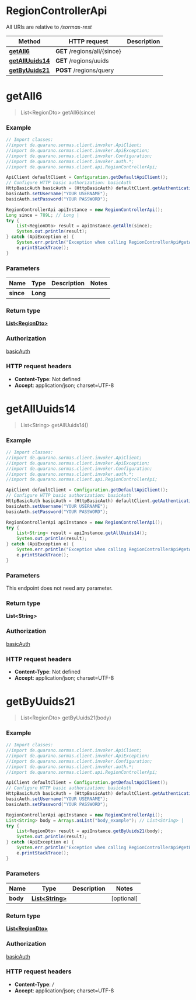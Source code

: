 # RegionControllerApi

All URIs are relative to */sormas-rest*

Method | HTTP request | Description
------------- | ------------- | -------------
[**getAll6**](RegionControllerApi.md#getAll6) | **GET** /regions/all/{since} | 
[**getAllUuids14**](RegionControllerApi.md#getAllUuids14) | **GET** /regions/uuids | 
[**getByUuids21**](RegionControllerApi.md#getByUuids21) | **POST** /regions/query | 

<a name="getAll6"></a>
# **getAll6**
> List&lt;RegionDto&gt; getAll6(since)



### Example
```java
// Import classes:
//import de.quarano.sormas.client.invoker.ApiClient;
//import de.quarano.sormas.client.invoker.ApiException;
//import de.quarano.sormas.client.invoker.Configuration;
//import de.quarano.sormas.client.invoker.auth.*;
//import de.quarano.sormas.client.api.RegionControllerApi;

ApiClient defaultClient = Configuration.getDefaultApiClient();
// Configure HTTP basic authorization: basicAuth
HttpBasicAuth basicAuth = (HttpBasicAuth) defaultClient.getAuthentication("basicAuth");
basicAuth.setUsername("YOUR USERNAME");
basicAuth.setPassword("YOUR PASSWORD");

RegionControllerApi apiInstance = new RegionControllerApi();
Long since = 789L; // Long | 
try {
    List<RegionDto> result = apiInstance.getAll6(since);
    System.out.println(result);
} catch (ApiException e) {
    System.err.println("Exception when calling RegionControllerApi#getAll6");
    e.printStackTrace();
}
```

### Parameters

Name | Type | Description  | Notes
------------- | ------------- | ------------- | -------------
 **since** | **Long**|  |

### Return type

[**List&lt;RegionDto&gt;**](RegionDto.md)

### Authorization

[basicAuth](../README.md#basicAuth)

### HTTP request headers

 - **Content-Type**: Not defined
 - **Accept**: application/json; charset=UTF-8

<a name="getAllUuids14"></a>
# **getAllUuids14**
> List&lt;String&gt; getAllUuids14()



### Example
```java
// Import classes:
//import de.quarano.sormas.client.invoker.ApiClient;
//import de.quarano.sormas.client.invoker.ApiException;
//import de.quarano.sormas.client.invoker.Configuration;
//import de.quarano.sormas.client.invoker.auth.*;
//import de.quarano.sormas.client.api.RegionControllerApi;

ApiClient defaultClient = Configuration.getDefaultApiClient();
// Configure HTTP basic authorization: basicAuth
HttpBasicAuth basicAuth = (HttpBasicAuth) defaultClient.getAuthentication("basicAuth");
basicAuth.setUsername("YOUR USERNAME");
basicAuth.setPassword("YOUR PASSWORD");

RegionControllerApi apiInstance = new RegionControllerApi();
try {
    List<String> result = apiInstance.getAllUuids14();
    System.out.println(result);
} catch (ApiException e) {
    System.err.println("Exception when calling RegionControllerApi#getAllUuids14");
    e.printStackTrace();
}
```

### Parameters
This endpoint does not need any parameter.

### Return type

**List&lt;String&gt;**

### Authorization

[basicAuth](../README.md#basicAuth)

### HTTP request headers

 - **Content-Type**: Not defined
 - **Accept**: application/json; charset=UTF-8

<a name="getByUuids21"></a>
# **getByUuids21**
> List&lt;RegionDto&gt; getByUuids21(body)



### Example
```java
// Import classes:
//import de.quarano.sormas.client.invoker.ApiClient;
//import de.quarano.sormas.client.invoker.ApiException;
//import de.quarano.sormas.client.invoker.Configuration;
//import de.quarano.sormas.client.invoker.auth.*;
//import de.quarano.sormas.client.api.RegionControllerApi;

ApiClient defaultClient = Configuration.getDefaultApiClient();
// Configure HTTP basic authorization: basicAuth
HttpBasicAuth basicAuth = (HttpBasicAuth) defaultClient.getAuthentication("basicAuth");
basicAuth.setUsername("YOUR USERNAME");
basicAuth.setPassword("YOUR PASSWORD");

RegionControllerApi apiInstance = new RegionControllerApi();
List<String> body = Arrays.asList("body_example"); // List<String> | 
try {
    List<RegionDto> result = apiInstance.getByUuids21(body);
    System.out.println(result);
} catch (ApiException e) {
    System.err.println("Exception when calling RegionControllerApi#getByUuids21");
    e.printStackTrace();
}
```

### Parameters

Name | Type | Description  | Notes
------------- | ------------- | ------------- | -------------
 **body** | [**List&lt;String&gt;**](String.md)|  | [optional]

### Return type

[**List&lt;RegionDto&gt;**](RegionDto.md)

### Authorization

[basicAuth](../README.md#basicAuth)

### HTTP request headers

 - **Content-Type**: */*
 - **Accept**: application/json; charset=UTF-8

